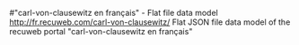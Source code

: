 #"carl-von-clausewitz en français" - Flat file data model
http://fr.recuweb.com/carl-von-clausewitz/
Flat JSON file data model of the recuweb portal "carl-von-clausewitz en français"
